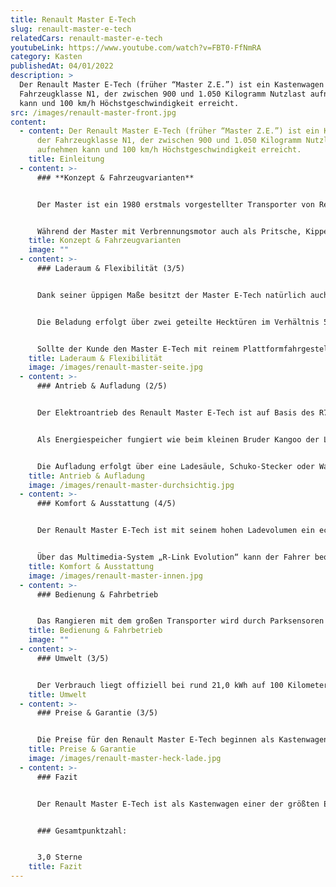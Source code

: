 ```yaml
---
title: Renault Master E-Tech
slug: renault-master-e-tech
relatedCars: renault-master-e-tech
youtubeLink: https://www.youtube.com/watch?v=FBT0-FfNmRA
category: Kasten
publishedAt: 04/01/2022
description: >
  Der Renault Master E-Tech (früher “Master Z.E.”) ist ein Kastenwagen der
  Fahrzeugklasse N1, der zwischen 900 und 1.050 Kilogramm Nutzlast aufnehmen
  kann und 100 km/h Höchstgeschwindigkeit erreicht.
src: /images/renault-master-front.jpg
content:
  - content: Der Renault Master E-Tech (früher “Master Z.E.”) ist ein Kastenwagen
      der Fahrzeugklasse N1, der zwischen 900 und 1.050 Kilogramm Nutzlast
      aufnehmen kann und 100 km/h Höchstgeschwindigkeit erreicht.
    title: Einleitung
  - content: >-
      ### **Konzept & Fahrzeugvarianten**


      Der Master ist ein 1980 erstmals vorgestellter Transporter von Renault, der seit 2010 in der dritten Generation gebaut wird. Der Master III ist in Kooperation entwickelt worden und folglich das Schwestermodell des Opel Movano B sowie des Nissan NV400. 2018 wurde mit dem Master Z.E. („Zero Emission“) eine rein elektrische Version eingeführt, welche seitdem das größte Elektro-Modell von Renault darstellt. Inzwischen heisst das Fahrzeug Master E-Tech.


      Während der Master mit Verbrennungsmotor auch als Pritsche, Kipper, mit Kofferaufbau und zur Personenbeförderung („Combi“ und „Bus“) erhältlich ist, gibt es den Master Z.E. nur als Kastenwagen oder mit reinem Plattformfahrgestell für individuelle Aufbauten. Als Kastenwagen gibt es ihn in drei Längen: 5,08 Meter (L1), 5,58 Meter (L2) sowie ganze 6,27 Meter (L3). Bei der kurzen Version kann der Kunde außerdem zwischen zwei Höhen wählen: 2,31 Meter (H1) und 2,50 Meter (H2). Die längeren Modelle sind nur mit hoher Karosserie verfügbar. In der Fahrerkabine können bis zu drei Personen befördert werden, eine Doppelkabine ist in der Elektro-Variante leider nicht verfügbar.
    title: Konzept & Fahrzeugvarianten
    image: ""
  - content: >-
      ### Laderaum & Flexibilität (3/5)


      Dank seiner üppigen Maße besitzt der Master E-Tech natürlich auch innen viel Platz. So stehen selbst in der kleinsten Version (L1H1) bis zu 7,75 m³ Ladevolumen bei einer maximalen Ladelänge von 2,58 Meter zur Verfügung. Das größte Modell (L3H2) bietet ganze 12,48 m³ Raum für Ladung bei einer Ladelänge von 3,73 Meter. Bei der Zuladung verhält es sich entgegengesetzt: Die kleinste Version hat mit 1.053 Kilogramm die höchste Nutzlast, während der größte Master mit 900 Kilogramm am wenigsten Gewicht zuladen kann.


      Die Beladung erfolgt über zwei geteilte Hecktüren im Verhältnis 50:50 oder über eine seitliche Schiebetür rechts. Auch eine zweite Schiebetür ist gegen Aufpreis erhältlich. Die Höhe der Ladeschwelle variiert minimal im Bereich von 54 bis 56 Zentimeter über dem Boden. Dank einer Durchladehöhe am Heck von 1,63 Meter (H1) bis 1,82 Meter (H2) können auch sehr sperrige Güter einfach verstaut werden.


      Sollte der Kunde den Master E-Tech mit reinem Plattformfahrgestell kaufen, um einen individuellen Aufbau montieren zu lassen, hat er die Wahl zwischen zwei Radstand-Längen. Deren Nutzlast liegt bei 1.280 bzw. 1.302 Kilogramm, bei denen aber natürlich noch der zusätzliche Aufbau mit einberechnet werden muss.
    title: Laderaum & Flexibilität
    image: /images/renault-master-seite.jpg
  - content: >-
      ### Antrieb & Aufladung (2/5)


      Der Elektroantrieb des Renault Master E-Tech ist auf Basis des R75-Motors aus dem ZOE entwickelt und hat eine Leistung von 57 kW sowie ein maximales Drehmoment von 225 Nm. Die Kraftübertragung erfolgt über ein stufenloses Automatikgetriebe. Die Höchstgeschwindigkeit des Elektro-Transporters liegt bei 100 Km/h. 


      Als Energiespeicher fungiert wie beim kleinen Bruder Kangoo der Lithium-Ionen-Akku mit 33 kWh Ladekapazität. Damit soll der Master E-Tech per WLTP-Zyklus eine Reichweite von bis zu 120 Kilometer haben. Laut dem leider eher unrealistischen NEF-Zyklus soll das Fahrzeug bis zu 193 Kilometer weit fahren können.


      Die Aufladung erfolgt über eine Ladesäule, Schuko-Stecker oder Wallbox. Laut des Laderechners von Renault dauert eine 100%ige Aufladung zwischen knapp 6 Stunden (Ladestation mit 22kW (3x32A)) und fast 20 Stunden bei einer Schuko-Ladung mit 2,3kW (10A).
    title: Antrieb & Aufladung
    image: /images/renault-master-durchsichtig.jpg
  - content: >-
      ### Komfort & Ausstattung (4/5)


      Der Renault Master E-Tech ist mit seinem hohen Ladevolumen ein echter Packesel. Damit die Ladung gut gesichert werden kann, befinden sich neben einem rutschfesten Boden je nach Version auch acht bis zwölf Verzurrösen im Heck. Um die Beladung an verschiedenen Ladeplattformen zu vereinfachen, können die Hecktüren bis 270 Grad geöffnet werden, wo sie per Magnet an den Seitenwänden befestigt werden können.


      Über das Multimedia-System „R-Link Evolution“ kann der Fahrer bequem die Steuerung von Telefon, Navigation und Radio übernehmen. Dies ist über Touchscreen oder Spracheingabe möglich, um die Ablenkung beim Fahren zu minimieren. Eine Freisprechfunktion ermöglicht das Telefonieren ohne motorische Einschränkungen. Mit dem zusätzlich verfügbaren „MY Z.E. Connect“-Paket kann der Kunde außerdem online auf den Ladestatus des Fahrzeugs zugreifen und der “Z.E. Pass” ermöglicht den Zugriff auf bestimmte Ladestationen und das Zahlen per dazugehöriger Karte oder Smartphone-App.
    title: Komfort & Ausstattung
    image: /images/renault-master-innen.jpg
  - content: >-
      ### Bedienung & Fahrbetrieb


      Das Rangieren mit dem großen Transporter wird durch Parksensoren hinten sowie eine Rückfahrkamera erleichtert, welche über den Innenspiegel oder das Navigationssystem übertragen wird. Eine Berganfahrhilfe unterstützt den Fahrer außerdem beim Starten des Fahrzeugs an Steigungen. Ein Flottenmanagement-System ist leider nicht verfügbar.
    title: Bedienung & Fahrbetrieb
    image: ""
  - content: >-
      ### Umwelt (3/5)


      Der Verbrauch liegt offiziell bei rund 21,0 kWh auf 100 Kilometer. Dies scheint allerdings nur mit wenig Beladung und mit vorsichtigem Gasfuß möglich. Die WLTP-Reichweite von 120 Kilometer ergibt bei einer Akkukapazität einen ungefähren Energieverbrauch von 27,5 kWh auf 100 Kilometer. Bei 30 Cent pro kWh würden die Kosten auf 100 Kilometer also zwischen 6,30 Euro und 8,25 Euro liegen.
    title: Umwelt
  - content: >-
      ### Preise & Garantie (3/5)


      Die Preise für den Renault Master E-Tech beginnen als Kastenwagen bei 54.900 Euro netto für die Version “L1H1”. Ein detaillierte Preisliste ist leider nur auf Anfrage zu erhalten. Im Gegensatz zum Kangoo E-Tech ist hier die Batterie mit im Preis enthalten und muss nicht dazu gemietet werden. Auf Neufahrzeuge gibt Renault eine Garantie von 2 Jahren, welche gegen Aufpreis verlängert werden kann.
    title: Preise & Garantie
    image: /images/renault-master-heck-lade.jpg
  - content: >-
      ### Fazit


      Der Renault Master E-Tech ist als Kastenwagen einer der größten Elektrotransporter. Das üppige Raumvolumen und die großen Ladeöffnungen sind ideal, um sperrige Güter oder Möbel zu be- und entladen. So bietet sich der Master E-Tech als Fahrzeug für Umzugsunternehmen und Lieferdienste mit großen Waren an. Durch sein höheres Gewicht ist die Reichweite geringer als zum Beispiel beim Kangoo E-Tech, weshalb sich das Fahrzeug eher für kurze Strecken und den Stadtverkehr eignet. Praktische Ausstattungen zur Ladungssicherung und Kommunikation erleichtern die Arbeit bei der Fahrt und dem Warentransport.  


      ### Gesamtpunktzahl:


      3,0 Sterne
    title: Fazit
---
```


